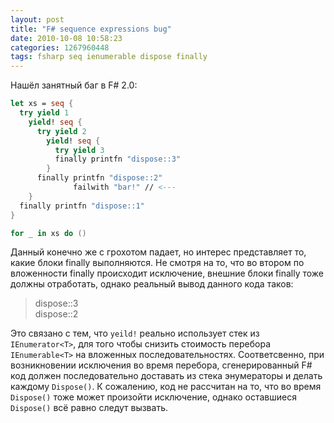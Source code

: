 ```yaml
---
layout: post
title: "F# sequence expressions bug"
date: 2010-10-08 10:58:23
categories: 1267960448
tags: fsharp seq ienumerable dispose finally
---
```

Нашёл занятный баг в F# 2.0:

```fsharp
let xs = seq {
  try yield 1
    yield! seq {
      try yield 2
        yield! seq {
          try yield 3
          finally printfn "dispose::3"
        }
      finally printfn "dispose::2"
              failwith "bar!" // <---
    }
  finally printfn "dispose::1"
}

for _ in xs do ()
```

Данный конечно же с грохотом падает, но интерес представляет то, какие блоки finally выполняются. Не смотря на то, что во втором по вложенности finally происходит исключение, внешние блоки finally тоже должны отработать, однако реальный вывод данного кода таков:

> dispose::3<br/>
> dispose::2

Это связано с тем, что `yeild!` реально использует стек из `IEnumerator<T>`, для того чтобы снизить стоимость перебора `IEnumerable<T>` на вложенных последовательностях. Соответсвенно, при возникновении исключения во время перебора, сгенерированный F# код должен последовательно доставать из стека энумераторы и делать каждому `Dispose()`. К сожалению, код не рассчитан на то, что во время `Dispose()` тоже может произойти исключение, однако оставшиеся `Dispose()` всё равно следут вызвать.